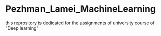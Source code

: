 # Pezhman_Lamei_MachineLearning
this reprository is dedicated for the assignments of university course of "Deep learning" 

